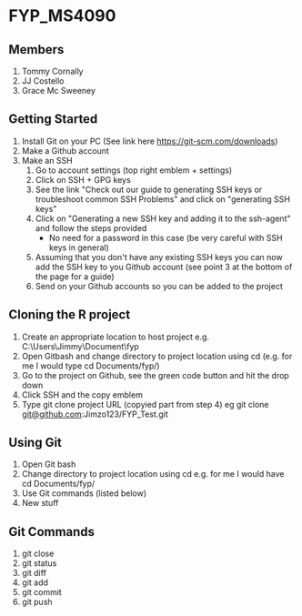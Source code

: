 # FYP_MS4090
## Members
1. Tommy Cornally
2. JJ Costello
4. Grace Mc Sweeney

## Getting Started
1. Install Git on your PC 
 (See link here https://git-scm.com/downloads)
2. Make a Github account
3. Make an SSH
   1. Go to account settings (top right emblem + settings)
   2. Click on SSH + GPG keys
   3. See the link "Check out our guide to generating SSH keys or troubleshoot common SSH Problems" and click on "generating SSH keys" 
   4. Click on "Generating a new SSH key and adding it to the ssh-agent" and follow the steps provided
      * No need for a password in this case (be very careful with SSH keys in general)
   5. Assuming that you don't have any existing SSH keys you can now add the SSH key to you Github account (see point 3 at the bottom of the page for a guide)
   6. Send on your Github accounts so you can be added to the project
   
## Cloning the R project
1. Create an appropriate location to host project e.g. C:\Users\Jimmy\Document\fyp
2. Open Gitbash and change directory to project location using cd (e.g. for me I would type cd Documents/fyp/)
3. Go to the project on Github, see the green code button and hit the drop down
4. Click SSH and the copy emblem
5. Type git clone project URL (copyied part from step 4) eg git clone git@github.com:Jimzo123/FYP_Test.git

## Using Git
1. Open Git bash
2. Change directory to project location using cd e.g. for me I would have cd Documents/fyp/
3. Use Git commands (listed below)
4. New stuff


## Git Commands

1. git close
2. git status
3. git diff
4. git add
5. git commit
6. git push
